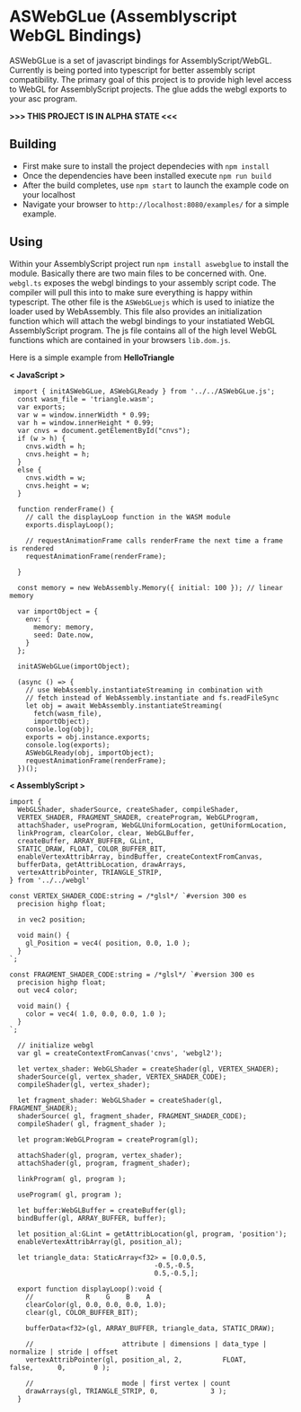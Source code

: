 # ASWebGLue (Assemblyscript WebGL Bindings)

ASWebGLue is a set of javascript bindings for AssemblyScript/WebGL. Currently is being ported into typescript for
better assembly script compatibility. The primary goal of this project is to provide high level access to WebGL
for AssemblyScript projects. The glue adds the webgl exports to your asc program. 

**>>> THIS PROJECT IS IN ALPHA STATE <<<**

## Building 

- First make sure to install the project dependecies with `npm install`
- Once the dependencies have been installed execute `npm run build`
- After the build completes, use `npm start` to launch the example code on your localhost
- Navigate your browser to `http://localhost:8080/examples/` for a simple example. 

## Using

Within your AssemblyScript project run `npm install aswebglue` to install the module. Basically there are two
main files to be concerned with. One. `webgl.ts` exposes the webgl bindings to your assembly script code. The
compiler will pull this into to make sure everything is happy within typescript. The other file is the `ASWebGLuejs` 
which is used to iniatize the loader used by WebAssembly. This file also provides an initialization function
which will attach the webgl bindings to your instatiated WebGL AssemblyScript program. The js file contains all
of the high level WebGL functions which are contained in your browsers `lib.dom.js`. 

Here is a simple example from **HelloTriangle**

**< JavaScript >**
```
 import { initASWebGLue, ASWebGLReady } from '../../ASWebGLue.js';
  const wasm_file = 'triangle.wasm';
  var exports;
  var w = window.innerWidth * 0.99;
  var h = window.innerHeight * 0.99;
  var cnvs = document.getElementById("cnvs");
  if (w > h) {
    cnvs.width = h;
    cnvs.height = h;
  }
  else {
    cnvs.width = w;
    cnvs.height = w;
  }

  function renderFrame() {
    // call the displayLoop function in the WASM module
    exports.displayLoop();

    // requestAnimationFrame calls renderFrame the next time a frame is rendered
    requestAnimationFrame(renderFrame);

  }

  const memory = new WebAssembly.Memory({ initial: 100 }); // linear memory

  var importObject = {
    env: {
      memory: memory,
      seed: Date.now,
    }
  };

  initASWebGLue(importObject);

  (async () => {
    // use WebAssembly.instantiateStreaming in combination with
    // fetch instead of WebAssembly.instantiate and fs.readFileSync
    let obj = await WebAssembly.instantiateStreaming(
      fetch(wasm_file),
      importObject);
    console.log(obj);
    exports = obj.instance.exports;
    console.log(exports);
    ASWebGLReady(obj, importObject);
    requestAnimationFrame(renderFrame);
  })();
  ```
**< AssemblyScript >**
```
import {
  WebGLShader, shaderSource, createShader, compileShader,
  VERTEX_SHADER, FRAGMENT_SHADER, createProgram, WebGLProgram,
  attachShader, useProgram, WebGLUniformLocation, getUniformLocation,
  linkProgram, clearColor, clear, WebGLBuffer,
  createBuffer, ARRAY_BUFFER, GLint,
  STATIC_DRAW, FLOAT, COLOR_BUFFER_BIT,
  enableVertexAttribArray, bindBuffer, createContextFromCanvas,
  bufferData, getAttribLocation, drawArrays,
  vertexAttribPointer, TRIANGLE_STRIP,
} from '../../webgl'

const VERTEX_SHADER_CODE:string = /*glsl*/ `#version 300 es
  precision highp float;

  in vec2 position;

  void main() {
    gl_Position = vec4( position, 0.0, 1.0 );
  }
`;

const FRAGMENT_SHADER_CODE:string = /*glsl*/ `#version 300 es
  precision highp float;
  out vec4 color;

  void main() {
    color = vec4( 1.0, 0.0, 0.0, 1.0 );
  }
`;

  // initialize webgl
  var gl = createContextFromCanvas('cnvs', 'webgl2');

  let vertex_shader: WebGLShader = createShader(gl, VERTEX_SHADER);
  shaderSource(gl, vertex_shader, VERTEX_SHADER_CODE);
  compileShader(gl, vertex_shader);

  let fragment_shader: WebGLShader = createShader(gl, FRAGMENT_SHADER);
  shaderSource( gl, fragment_shader, FRAGMENT_SHADER_CODE);
  compileShader( gl, fragment_shader );

  let program:WebGLProgram = createProgram(gl);

  attachShader(gl, program, vertex_shader);
  attachShader(gl, program, fragment_shader);

  linkProgram( gl, program );

  useProgram( gl, program );

  let buffer:WebGLBuffer = createBuffer(gl);
  bindBuffer(gl, ARRAY_BUFFER, buffer);

  let position_al:GLint = getAttribLocation(gl, program, 'position');
  enableVertexAttribArray(gl, position_al);

  let triangle_data: StaticArray<f32> = [0.0,0.5,
                                    -0.5,-0.5,
                                    0.5,-0.5,];

  export function displayLoop():void {
    //             R    G    B    A
    clearColor(gl, 0.0, 0.0, 0.0, 1.0);
    clear(gl, COLOR_BUFFER_BIT);

    bufferData<f32>(gl, ARRAY_BUFFER, triangle_data, STATIC_DRAW);

    //                      attribute | dimensions | data_type | normalize | stride | offset
    vertexAttribPointer(gl, position_al, 2,          FLOAT,      false,      0,       0 );

    //                      mode | first vertex | count
    drawArrays(gl, TRIANGLE_STRIP, 0,             3 );
  }

```